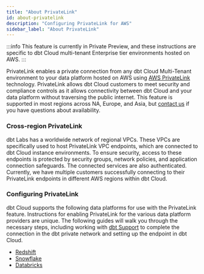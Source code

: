 ```yaml
---
title: "About PrivateLink"
id: about-privatelink
description: "Configuring PrivateLink for AWS"
sidebar_label: "About PrivateLink"
---
```

:::info 
This feature is currently in Private Preview, and these instructions are specific to dbt Cloud multi-tenant Enterprise tier environments hosted on AWS. 
:::

PrivateLink enables a private connection from any dbt Cloud Multi-Tenant environment to your data platform hosted on AWS using [AWS PrivateLink](https://aws.amazon.com/privatelink/) technology. PrivateLink allows dbt Cloud customers to meet security and compliance controls as it allows connectivity between dbt Cloud and your data platform without traversing the public internet. This feature is supported in most regions across NA, Europe, and Asia, but [contact us](https://www.getdbt.com/contact/) if you have questions about availability. 

### Cross-region PrivateLink

dbt Labs has a worldwide network of regional VPCs. These VPCs are specifically used to host PrivateLink VPC endpoints, which are connected to dbt Cloud instance environments. To ensure security, access to these endpoints is protected by security groups, network policies, and application connection safeguards. The connected services are also authenticated. Currently, we have multiple customers successfully connecting to their PrivateLink endpoints in different AWS regions within dbt Cloud.

### Configuring PrivateLink

dbt Cloud supports the following data platforms for use with the PrivateLink feature. Instructions for enabling PrivateLink for the various data platform providers are unique. The following guides will walk you through the necessary steps, including working with [dbt Support](https://docs.getdbt.com/community/resources/getting-help#dbt-cloud-support) to complete the connection in the dbt private network and setting up the endpoint in dbt Cloud.

- [Redshift](/docs/cloud/secure/redshift-privatelink)
- [Snowflake](/docs/cloud/secure/snowflake-privatelink)
- [Databricks](/docs/cloud/secure/databricks-privatelink)
